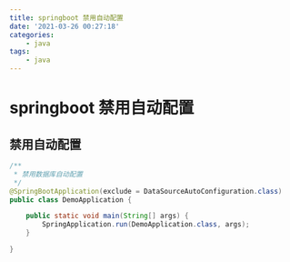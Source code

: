 ```yaml
---
title: springboot 禁用自动配置
date: '2021-03-26 00:27:18'
categories:
    - java
tags:
    - java
---
```


# springboot 禁用自动配置

## 禁用自动配置

```java
/**
 * 禁用数据库自动配置
 */
@SpringBootApplication(exclude = DataSourceAutoConfiguration.class)
public class DemoApplication {

    public static void main(String[] args) {
        SpringApplication.run(DemoApplication.class, args);
    }

}
```
